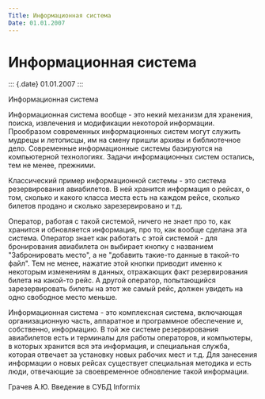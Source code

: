 ```yaml
---
Title: Информационная система
Date: 01.01.2007
---
```



Информационная система
======================

::: {.date}
01.01.2007
:::

Информационная система

Информационная система вообще - это некий механизм для хранения, поиска,
извлечения и модификации некоторой информации. Прообразом современных
информационных систем могут служить мудрецы и летописцы, им на смену
пришли архивы и библиотечное дело. Современные информационные системы
базируются на компьютерной технологиях. Задачи информационных систем
остались, тем не менее, прежними.

Классический пример информационной системы - это система резервирования
авиабилетов. В ней хранится информация о рейсах, о том, сколько и какого
класса места есть на каждом рейсе, сколько билетов продано и сколько
зарезервировано и т.д.

Оператор, работая с такой системой, ничего не знает про то, как хранится
и обновляется информация, про то, как вообще сделана эта система.
Оператор знает как работать с этой системой - для бронирования
авиабилета он выбирает кнопку с названием \"Забронировать место\", а не
\"добавить такие-то данные в такой-то файл\". Тем не менее, нажатие этой
кнопки приводит именно к некоторым изменениям в данных, отражающих факт
резервирования билета на какой-то рейс. А другой оператор, попытающийся
зарезервировать билеты на этот же самый рейс, должен увидеть на одно
свободное место меньше.

Информационная система - это комплексная система, включающая
организационную часть, аппаратное и программное обеспечение и,
собственно, информацию. В той же системе резервирования авиабилетов есть
и терминалы для работы операторов, и компьютеры, в которых хранится вся
эта информация, и специальная служба, которая отвечает за установку
новых рабочих мест и т.д. Для занесения информации о новых рейсах
существует специальная методика и есть люди, отвечающие за своевременное
обновление такой информации.

 

Грачев А.Ю.                Введение в СУБД Informix
